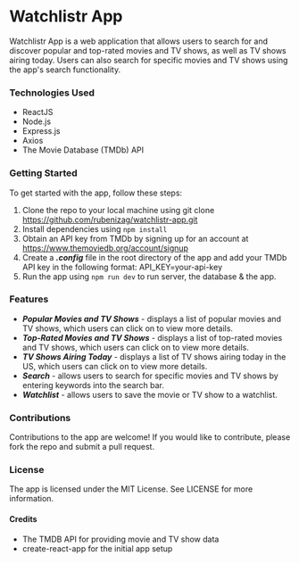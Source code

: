 # Watchlistr App

Watchlistr App is a web application that allows users to search for and discover popular and top-rated movies and TV shows, as well as TV shows airing today. Users can also search for specific movies and TV shows using the app's search functionality.

### Technologies Used
* ReactJS
* Node.js
* Express.js
* Axios
* The Movie Database (TMDb) API

### Getting Started

To get started with the app, follow these steps:

1. Clone the repo to your local machine using git clone https://github.com/rubenizag/watchlistr-app.git
2. Install dependencies using ```npm install```
3. Obtain an API key from TMDb by signing up for an account at https://www.themoviedb.org/account/signup
4. Create a ***.config*** file in the root directory of the app and add your TMDb API key in the following format: API_KEY=your-api-key
5. Run the app using ```npm run dev``` to run server, the database & the app.


### Features

* ___Popular Movies and TV Shows___ - displays a list of popular movies and TV shows, which users can click on to view more details.
* ___Top-Rated Movies and TV Shows___ - displays a list of top-rated movies and TV shows, which users can click on to view more details.
* ___TV Shows Airing Today___ - displays a list of TV shows airing today in the US, which users can click on to view more details.
* ___Search___ - allows users to search for specific movies and TV shows by entering keywords into the search bar.
* ___Watchlist___ - allows users to save the movie or TV show to a watchlist.

### Contributions

Contributions to the app are welcome! If you would like to contribute, please fork the repo and submit a pull request.

### License

The app is licensed under the MIT License. See LICENSE for more information.

#### Credits

* The TMDB API for providing movie and TV show data
* create-react-app for the initial app setup